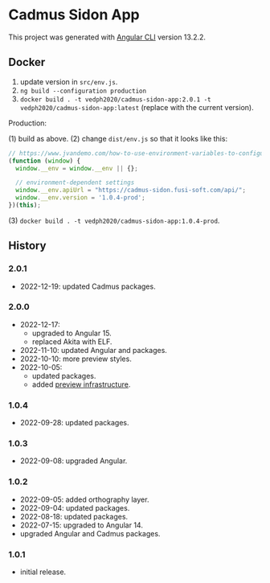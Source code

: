 # Cadmus Sidon App

This project was generated with [Angular CLI](https://github.com/angular/angular-cli) version 13.2.2.

## Docker

1. update version in `src/env.js`.
2. `ng build --configuration production`
3. `docker build . -t vedph2020/cadmus-sidon-app:2.0.1 -t vedph2020/cadmus-sidon-app:latest` (replace with the current version).

Production:

(1) build as above.
(2) change `dist/env.js` so that it looks like this:

```js
// https://www.jvandemo.com/how-to-use-environment-variables-to-configure-your-angular-application-without-a-rebuild/
(function (window) {
  window.__env = window.__env || {};

  // environment-dependent settings
  window.__env.apiUrl = "https://cadmus-sidon.fusi-soft.com/api/";
  window.__env.version = '1.0.4-prod';
})(this);
```

(3) `docker build . -t vedph2020/cadmus-sidon-app:1.0.4-prod`.

## History

### 2.0.1

- 2022-12-19: updated Cadmus packages.

### 2.0.0

- 2022-12-17:
  - upgraded to Angular 15.
  - replaced Akita with ELF.
- 2022-11-10: updated Angular and packages.
- 2022-10-10: more preview styles.
- 2022-10-05:
  - updated packages.
  - added [preview infrastructure](https://github.com/vedph/cadmus_doc/blob/master/guide/adding-preview.md).

### 1.0.4

- 2022-09-28: updated packages.

### 1.0.3

- 2022-09-08: upgraded Angular.

### 1.0.2

- 2022-09-05: added orthography layer.
- 2022-09-04: updated packages.
- 2022-08-18: updated packages.
- 2022-07-15: upgraded to Angular 14.
- upgraded Angular and Cadmus packages.

### 1.0.1

- initial release.
